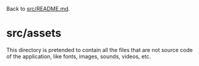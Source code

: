Back to [src/README.md](../README.md).

# src/assets

This directory is pretended to contain all the files that are not source code of the application, like fonts, images, sounds, videos, etc.
